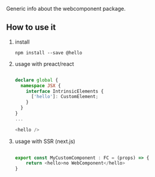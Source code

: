 Generic info about the webcomponent package.

## How to use it

1. install

    ```
    npm install --save @hello
    ```

2. usage with preact/react
    
    ```typescript jsx
    
    declare global {
      namespace JSX {
        interface IntrinsicElements {
          ['hello']: CustomElement;
        }
      }
    }
    ...
    
    <hello />
    ```

3. usage with SSR (next.js)

    ```typescript jsx
       
    export const MyCustomComponent : FC = (props) => {
        return <hello>no WebComponent</hello>
    }
    ```

